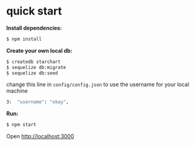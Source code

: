 quick start
=============

**Install dependencies:**

```sh
$ npm install
```

**Create your own local db:**

```sh
$ createdb starchart
$ sequelize db:migrate
$ sequelize db:seed
```

change this line in `config/config.json` to use the username for your local machine

```sh
3:  "username": "okay",
```

**Run:**

```sh
$ npm start
```

Open [http://localhost:3000](http://localhost:3000)